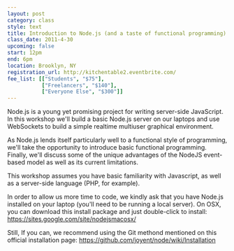 ```yaml
---
layout: post
category: class
style: text
title: Introduction to Node.js (and a taste of functional programming)
class_date: 2011-4-30
upcoming: false
start: 12pm
end: 6pm
location: Brooklyn, NY
registration_url: http://kitchentable2.eventbrite.com/
fee_list: [["Students", "$75"],
           ["Freelancers", "$140"],
           ["Everyone Else", "$300"]]
---
```


Node.js is a young yet promising project for writing server-side JavaScript. In this workshop we'll build a basic Node.js server on our laptops and use WebSockets to build a simple realtime multiuser graphical environment. 

As Node.js lends itself particularly well to a functional style of programming, we'll take the opportunity to introduce basic functional programming. Finally, we'll discuss some of the unique advantages of the NodeJS event-based model as well as its current limitations.

This workshop assumes you have basic familiarity with Javascript, as well as a server-side language (PHP, for example).

In order to allow us more time to code, we kindly ask that you have Node.js installed on your laptop (you'll need to be running a local server). On OSX, you can download this install package and just double-click to install: <a href="https://sites.google.com/site/nodejsmacosx/">https://sites.google.com/site/nodejsmacosx/</a> 

Still, If you can, we recommend using the Git methond mentioned on this official installation page:  <a href="https://github.com/joyent/node/wiki/Installation">https://github.com/joyent/node/wiki/Installation</a>
